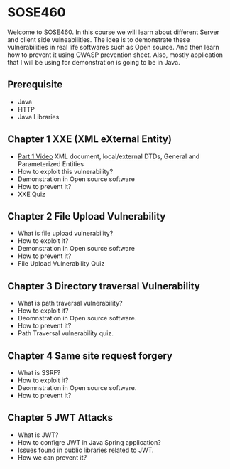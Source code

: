 # SOSE460

Welcome to SOSE460. In this course we will learn about different Server and client side vulneabilities. The idea is to demonstrate these vulnerabilities in real life softwares such as Open source. And then learn how to prevent it using OWASP prevention sheet. Also, mostly application that I will be using for demonstration is going to be in Java. 

## Prerequisite
- Java
- HTTP
- Java Libraries

## Chapter 1 XXE (XML eXternal Entity)
- [Part 1 Video](https://www.youtube.com/watch?v=zCgFxetuEwY) XML document, local/external DTDs, General and Parameterized Entities
- How to exploit this vulnerability?
- Demonstration in Open source software
- How to prevent it?
- XXE Quiz

## Chapter 2 File Upload Vulnerability
- What is file upload vulnerability?
- How to exploit it?
- Demonstration in Open source software
- How to prevent it?
- File Upload Vulnerability Quiz

## Chapter 3 Directory traversal Vulnerability
- What is path traversal vulnerability?
- How to exploit it?
- Deomnstration in Open source software.
- How to prevent it?
- Path Traversal vulnerability quiz.

## Chapter 4 Same site request forgery
- What is SSRF?
- How to exploit it?
- Deomnstration in Open source software.
- How to prevent it?

## Chapter 5 JWT Attacks
- What is JWT?
- How to configre JWT in Java Spring application?
- Issues found in public libraries related to JWT.
- How we can prevent it?

 

